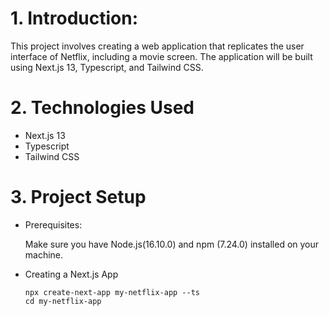 # 1. Introduction:

This project involves creating a web application that replicates the user interface of Netflix, including a movie screen. The application will be built using Next.js 13, Typescript, and Tailwind CSS.

# 2. Technologies Used

- Next.js 13
- Typescript
- Tailwind CSS

# 3. Project Setup

- Prerequisites:

  Make sure you have Node.js(16.10.0) and npm (7.24.0) installed on your machine.

- Creating a Next.js App

  ```
  npx create-next-app my-netflix-app --ts
  cd my-netflix-app
  ```

